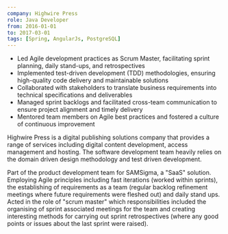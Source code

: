 ```yaml
---
company: Highwire Press
role: Java Developer
from: 2016-01-01
to: 2017-03-01
tags: [Spring, AngularJs, PostgreSQL]
---
```


<!--action-points-->

- Led Agile development practices as Scrum Master, facilitating sprint planning, daily stand-ups, and retrospectives
- Implemented test-driven development (TDD) methodologies, ensuring high-quality code delivery and maintainable solutions
- Collaborated with stakeholders to translate business requirements into technical specifications and deliverables
- Managed sprint backlogs and facilitated cross-team communication to ensure project alignment and timely delivery
- Mentored team members on Agile best practices and fostered a culture of continuous improvement

<!--prose-->

Highwire Press is a digital publishing solutions company that provides a range of services including digital content development, access management and hosting. The software development team heavily relies on the domain driven design methodology and test driven development.

Part of the product development team for SAMSigma, a "SaaS" solution. Employing Agile principles including fast iterations (worked within sprints), the establishing of requirements as a team (regular backlog refinement meetings where future requirements were fleshed out) and daily stand ups. Acted in the role of "scrum master" which responsibilities included the organising of sprint associated meetings for the team and creating interesting methods for carrying out sprint retrospectives (where any good points or issues about the last sprint were raised).
